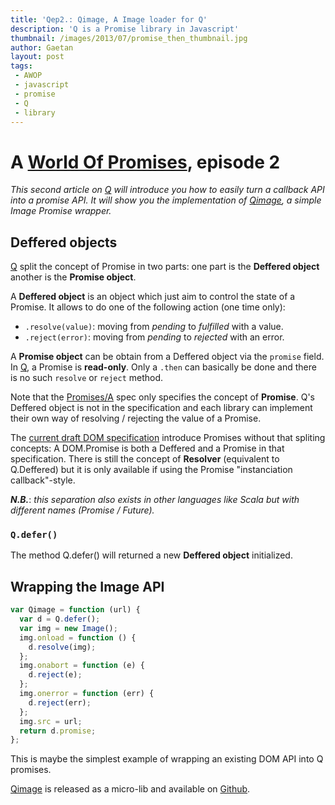 ```yaml
---
title: 'Qep2.: Qimage, A Image loader for Q'
description: 'Q is a Promise library in Javascript'
thumbnail: /images/2013/07/promise_then_thumbnail.jpg
author: Gaetan
layout: post
tags:
 - AWOP
 - javascript
 - promise
 - Q
 - library
---
```


[0]: /pages/a-world-of-promises/
[1]: http://github.com/kriskowal/q
[2]: http://github.com/gre/qimage
[3]: http://wiki.commonjs.org/wiki/Promises/A
[4]: http://dom.spec.whatwg.org/#promises

# A [World Of Promises][0], episode 2

*This second article on [Q][1] will introduce you how to easily turn a callback API into a promise API.
It will show you the implementation of [Qimage][2], a simple Image Promise wrapper.*

## Deffered objects

[Q][1] split the concept of Promise in two parts: one part is the **Deffered object** another is the **Promise object**.

A **Deffered object** is an object which just aim to control the state of a Promise.
It allows to do one of the following action (one time only):

* `.resolve(value)`: moving from *pending* to *fulfilled* with a value.
* `.reject(error)`: moving from *pending* to *rejected* with an error.

A **Promise object** can be obtain from a Deffered object via the `promise` field.
In [Q][1], a Promise is **read-only**. Only a `.then` can basically be done and there is no such `resolve` or `reject` method.

Note that the [Promises/A][3] spec only specifies the concept of **Promise**.
Q's Deffered object is not in the specification and each library can implement their own way of resolving / rejecting the value of a Promise.

The [current draft DOM specification][4] introduce Promises without that spliting concepts:
A DOM.Promise is both a Deffered and a Promise in that specification.
There is still the concept of **Resolver** (equivalent to Q.Deffered) but it is only available if using the Promise "instanciation callback"-style.

***N.B.***: *this separation also exists in other languages like Scala but with different names (Promise / Future).*

### `Q.defer()`

The method Q.defer() will returned a new **Deffered object** initialized.



## Wrapping the Image API

```javascript
var Qimage = function (url) {
  var d = Q.defer();
  var img = new Image();
  img.onload = function () {
    d.resolve(img);
  };
  img.onabort = function (e) {
    d.reject(e);
  };
  img.onerror = function (err) {
    d.reject(err);
  };
  img.src = url;
  return d.promise;
};
```

This is maybe the simplest example of wrapping an existing DOM API into
Q promises.

[Qimage][2] is released as a micro-lib and available on [Github][2].

